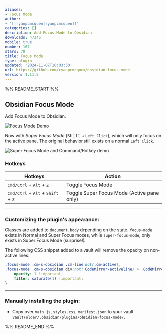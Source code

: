 ```yaml
---
aliases:
- Focus Mode
author:
- '[[ryanpcmcquen|ryanpcmcquen]]'
categories: []
description: Add Focus Mode to Obsidian.
downloads: 47345
mobile: true
number: 167
stars: 70
title: Focus Mode
type: plugin
updated: '2024-11-07T10:03:30'
url: https://github.com/ryanpcmcquen/obsidian-focus-mode
version: 1.11.5
---
```


%% README_START %%

## Obsidian Focus Mode

Add Focus Mode to Obsidian.

![Focus Mode Demo](https://raw.githubusercontent.com/ryanpcmcquen/obsidian-focus-mode/master/obsidian-super-focus-mode-demo-v2.gif)

Now with _Super Focus Mode_ (<kbd>Shift</kbd> + `Left Click`), which will only focus on the active pane. The original behavior still exists on a normal `Left Click`.

![Super Focus Mode and Command/Hotkey demo](https://raw.githubusercontent.com/ryanpcmcquen/obsidian-focus-mode/master/obsidian-command-focus-mode-demo-v1.gif)

### Hotkeys

| Hotkeys                                                                | Action                                     |
| ---------------------------------------------------------------------- | ------------------------------------------ |
| <kbd>Cmd/Ctrl</kbd> + <kbd>Alt</kbd> + <kbd>Z</kbd>                    | Toggle Focus Mode                          |
| <kbd>Cmd/Ctrl</kbd> + <kbd>Alt</kbd> + <kbd>Shift</kbd> + <kbd>Z</kbd> | Toggle Super Focus Mode (Active pane only) |

---

### Customizing the plugin's appearance:

Classes are added to `document.body` depending on the state. `focus-mode` exists in Normal and Super Focus modes, while `super-focus-mode`, only exists in Super Focus Mode (surprise!).

The following CSS snippet added to a vault will remove the opacity on non-active lines:

```css
.focus-mode .cm-s-obsidian .cm-line:not(.cm-active),
.focus-mode .cm-s-obsidian div:not(.CodeMirror-activeline) > .CodeMirror-line {
    opacity: 1 !important;
    filter: saturate(1) !important;
}
```

---

### Manually installing the plugin:

-   Copy over `main.js`, `styles.css`, `manifest.json` to your vault `VaultFolder/.obsidian/plugins/obsidian-focus-mode/`.


%% README_END %%